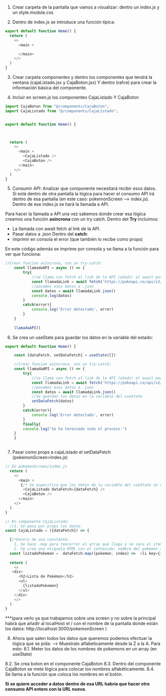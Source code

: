 
1. Crear carpeta de la pantalla que vamos a visualizar: dentro un index.js y un style.module.css

2. Dentro de index.js se introduce una función típica: 

```javascript
export default function Home() {
  return (
    <>
      <main >

      </main>
    </>
  )
}
```
3. Crear carpeta componentes y dentro los componentes que tendrá la ventana (cajaListado.jsx y CajaBoton.jsx) Y dentro (rafce) para crear la información básica del componente.

4. Incluir en screen.js los componentes CajaListado Y CajaBoton 
```javascript
import CajaBoton from "@/components/CajaBoton";
import CajaListado from "@/components/CajaListado";


export default function Home() {


    
  return (
    <>
      <main >
        <CajaListado />
        <CajaBoton />
      </main>
    </>
  )
}
```

5. Consumir API: Analizar que componente necesitará recibir esos datos. Si está dentro de otra pantalla la lógica para hacer el consumo API irá dentro de esa pantalla (en este caso: pokemonScreen --> index.js). Dentro de ese index.js se hará la llamada a API.

Para hacer la llamada a API una vez sabemos donde crear esa lógica creamos una función **asíncrona** con un try catch.
Dentro del **Try** incluimos:
- La llamada con await fetch al link de la API.
- Pasar datos a .json
Dentro del **catch**:
- imprimir en consola el error (que también lo recibe como props)

En este código además se imprime por consola y se llama a la función para ver que funciona:

```javascript react 
//Crear funcion asíncrona, con un try-catch:
    const llamadaAPI = async () => {
        try{
            //se llama con fetch al link de la API (añadir el await para que hasta que no devuelva datos no continue leyendo el código)
            const llamadaLink = await fetch('https://pokeapi.co/api/v2/pokemon')
            //pasamos esos datos a .json
            const datos = await llamadaLink.json()
            console.log(datos)
        }
        catch(error){
            console.log('Error detectado', error)
        }
    }
    
    llamadaAPI()
```

6. Se crea un useState para guardar los datos en la variable del estado:
```javascript
export default function Home() {

    const [dataFetch, setDataFetch] = useState([])

    //Crear funcion asíncrona, con un try-catch:
    const llamadaAPI = async () => {
        try{
            //se llama con fetch al link de la API (añadir el await para que hasta que no devuelva datos no continue leyendo el código)
            const llamadaLink = await fetch('https://pokeapi.co/api/v2/pokemon')
            //pasamos esos datos a .json
            const datos = await llamadaLink.json()
            //Se guardan los datos en la variable del useState
            setDataFetch(datos)
        }
        catch(error){
            console.log('Error detectado', error)
        }
        finally{
        console.log("Se ha terminado todo el proceso.")
    }
    }
    
```

7. Pasar como props a cajaListado el setDataFetch (pokemonScreen>Index.js)

```javascript
// En pokemonScreen/index.js
  return (
    <>
      <main >
       {/* Se especifica que los datos de la variable del useState se van a pasar al componente CajaListado */}
        <CajaListado dataFetch={dataFetch} />
        <CajaBoton />
      </main>
    </>
  )
}
```

```javascript
// En componente CajaListado:
  //1. Se pasa por props los datos:
const CajaListado = ({dataFetch}) => {

  {/*Dentro de una constante: 
    1. Se hace .map para reecorrer el array que llega y se saca el item actual y la posición que recorre.
    2. Se crea una etiqueta HTML con el contenido: nombre del pokemon (se le tiene que pasar la key con info de JS por eso va entre `${}` )*/}
  const listadoPokemon =  dataFetch.map((pokemon, index) =>  <li key={index}>{pokemon.name}</li>)
   
  return (
    <>
   <div>
      <h2>Lista de Pokémon</h2>
      <ul>
        {listadoPokemon}
      </ul>
    </div>
    </>
  )
}
```
***(para verlo ya que trabajamos sobre una screen y no sobre la principal habrá que añadir al localHost el / con el nombre de la pantalla donde están los datos: http://localhost:3000/pokemonScreen )

8. Ahora que salen todos los datos que queremos podemos efectuar la lógica que se pida:
--> Muestralo alfabeticamente desde la Z a la A.
Para esto: 
8.1. Meter los datos de los nombres de pokemons en un array (en useState)


8.2. Se crea boton en el componente CajaBoton
8.3. Dentro del componente CajaBoton se mete lógica para colocar los nombres alfabéticamente.
8.4. Se llama a la función que coloca los nombres  en el botón.


**Si se quiere acceder a datos dentro de esa URL habría que hacer otro consumo API entero con la URL nueva.**

